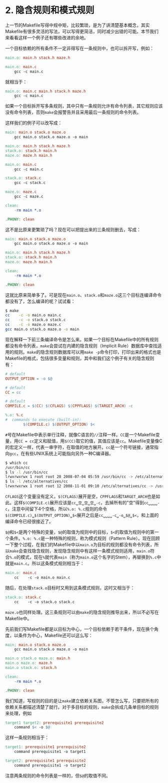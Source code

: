 # 2. 隐含规则和模式规则

上一节的Makefile写得中规中矩，比较繁琐，是为了讲清楚基本概念，其实Makefile有很多灵活的写法，可以写得更简洁，同时减少出错的可能。本节我们来看看这样一个例子还有哪些改进的余地。

一个目标依赖的所有条件不一定非得写在一条规则中，也可以拆开写，例如：

```makefile
main.o: main.h stack.h maze.h

main.o: main.c
	gcc -c main.c
```

就相当于：

```makefile
main.o: main.c main.h stack.h maze.h
	gcc -c main.c
```

如果一个目标拆开写多条规则，其中只有一条规则允许有命令列表，其它规则应该没有命令列表，否则`make`会报警告并且采用最后一条规则的命令列表。

这样我们的例子可以改写成：

```makefile
main: main.o stack.o maze.o
	gcc main.o stack.o maze.o -o main

main.o: main.h stack.h maze.h
stack.o: stack.h main.h
maze.o: maze.h main.h

main.o: main.c
	gcc -c main.c

stack.o: stack.c
	gcc -c stack.c

maze.o: maze.c
	gcc -c maze.c

clean:
	-rm main *.o

.PHONY: clean
```

这不是比原来更繁琐了吗？现在可以把提出来的三条规则删去，写成：

```makefile
main: main.o stack.o maze.o
	gcc main.o stack.o maze.o -o main

main.o: main.h stack.h maze.h
stack.o: stack.h main.h
maze.o: maze.h main.h

clean:
	-rm main *.o

.PHONY: clean
```

这就比原来简单多了。可是现在`main.o`、`stack.o`和`maze.o`这三个目标连编译命令都没有了，怎么编译的呢？试试看：

```bash
$ make
cc    -c -o main.o main.c
cc    -c -o stack.o stack.c
cc    -c -o maze.o maze.c
gcc main.o stack.o maze.o -o main
```

现在解释一下前三条编译命令是怎么来。如果一个目标在Makefile中的所有规则都没有命令列表，`make`会尝试在内建的隐含规则（Implicit Rule）数据库中查找适用的规则。`make`的隐含规则数据库可以用`make -p`命令打印，打印出来的格式也是Makefile的格式，包括很多变量和规则，其中和我们这个例子有关的隐含规则有：

```makefile
# default
OUTPUT_OPTION = -o $@

# default
CC = cc

# default
COMPILE.c = $(CC) $(CFLAGS) $(CPPFLAGS) $(TARGET_ARCH) -c

%.o: %.c
#  commands to execute (built-in):
        $(COMPILE.c) $(OUTPUT_OPTION) $<
```

`#`号在Makefile中表示单行注释，就像C语言的`//`注释一样。`CC`是一个Makefile变量，用`CC = cc`定义和赋值，用`$(CC)`取它的值，其值应该是`cc`。Makefile变量像C的宏定义一样，代表一串字符，在取值的地方展开。`cc`是一个符号链接，通常指向`gcc`，在有些UNIX系统上可能指向另外一种C编译器。

```bash
$ which cc
/usr/bin/cc
$ ls -l /usr/bin/cc
lrwxrwxrwx 1 root root 20 2008-07-04 05:59 /usr/bin/cc -> /etc/alternatives/cc
$ ls -l /etc/alternatives/cc
lrwxrwxrwx 1 root root 12 2008-11-01 09:10 /etc/alternatives/cc -> /usr/bin/gcc
```

`CFLAGS`这个变量没有定义，`$(CFLAGS)`展开是空，`CPPFLAGS`和`TARGET_ARCH`也是如此。这样`$(COMPILE.c)`展开应该是`cc␣空␣空␣空␣-c`，去掉所有的"空"得到`cc␣␣␣␣-c`，注意中间留下4个空格，所以`%.o: %.c`规则的命令`$(COMPILE.c)␣$(OUTPUT_OPTION)␣$<`展开之后是`cc␣␣␣␣-c␣-o␣$@␣$<`，和上面的编译命令已经很接近了。

`$@`和`$<`是两个特殊的变量，`$@`的取值为规则中的目标，`$<`的取值为规则中的第一个条件。`%.o: %.c`是一种特殊的规则，称为模式规则（Pattern Rule）。现在回顾一下整个过程，在我们的Makefile中以`main.o`为目标的规则都没有命令列表，所以`make`会查找隐含规则，发现隐含规则中有这样一条模式规则适用，`main.o`符合`%.o`的模式，现在`%`就代表`main`（称为`main.o`这个名字的Stem），再替换到`%.c`中就是`main.c`。所以这条模式规则相当于：

```makefile
main.o: main.c
	cc    -c -o main.o main.c
```

随后，在处理`stack.o`目标时又用到这条模式规则，这时又相当于：

```makefile
stack.o: stack.c
	cc    -c -o stack.o stack.c
```

`maze.o`也同样处理。这三条规则可以由`make`的隐含规则推导出来，所以不必写在Makefile中。

先前我们写Makefile都是以目标为中心，一个目标依赖于若干条件，现在换个角度，以条件为中心，Makefile还可以这么写：

```makefile
main: main.o stack.o maze.o
	gcc main.o stack.o maze.o -o main

main.o stack.o maze.o: main.h
main.o maze.o: maze.h
main.o stack.o: stack.h

clean:
	-rm main *.o

.PHONY: clean
```

我们知道，写规则的目的是让`make`建立依赖关系图，不管怎么写，只要把所有的依赖关系都描述清楚了就行。对于多目标的规则，`make`会拆成几条单目标的规则来处理，例如

```makefile
target1 target2: prerequisite1 prerequisite2
	command $< -o $@
```

这样一条规则相当于：

```makefile
target1: prerequisite1 prerequisite2
	command prerequisite1 -o target1

target2: prerequisite1 prerequisite2
	command prerequisite1 -o target2
```

注意两条规则的命令列表是一样的，但`$@`的取值不同。 